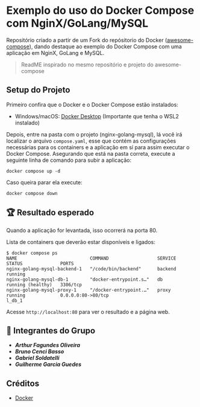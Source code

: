 # Exemplo do uso do Docker Compose com NginX/GoLang/MySQL

Repositório criado a partir de um Fork do repósitorio do Docker ([awesome-compose](https://github.com/docker/awesome-compose)), dando destaque ao exemplo do Docker Compose com uma aplicação em NginX, GoLang e MySQL.

> ReadME inspirado no mesmo repositório e projeto do awesome-compose

## Setup do Projeto

Primeiro confira que o Docker e o Docker Compose estão instalados:

-   Windows/macOS:
    [Docker Desktop](https://www.docker.com/get-started) (Importante que tenha o WSL2 instalado)

Depois, entre na pasta com o projeto (nginx-golang-mysql), lá você irá localizar o arquivo `compose.yaml`,
esse que contém as configurações necessárias para os containers e a aplicação em sí para assim executar o Docker Compose.
Asegurando que está na pasta correta, execute a seguinte linha de comando para subir a aplicação:

```console
docker compose up -d
```

Caso queira parar ela execute:

```console
docker compose down
```

## 🏆 Resultado esperado

Quando a aplicação for levantada, isso ocorrerá na porta 80.

Lista de containers que deverão estar disponíveis e ligados:

```console
$ docker compose ps
NAME                           COMMAND                  SERVICE             STATUS              PORTS
nginx-golang-mysql-backend-1   "/code/bin/backend"      backend             running
nginx-golang-mysql-db-1        "docker-entrypoint.s…"   db                  running (healthy)   3306/tcp
nginx-golang-mysql-proxy-1     "/docker-entrypoint.…"   proxy               running             0.0.0.0:80->80/tcp
l_db_1
```

Acesse `http://localhost:80` para ver o resultado e a página web.


## 👥 Integrantes do Grupo

-   **_Arthur Fagundes Oliveira_**
-   **_Bruno Cenci Basso_**
-   **_Gabriel Soldatelli_**
-   **_Guilherme Garcia Guedes_**

## Créditos
-  [Docker](https://github.com/docker/awesome-compose)
